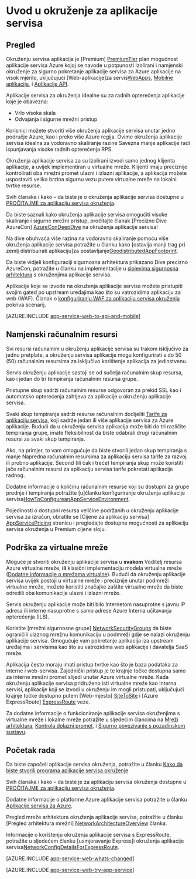 <properties 
    pageTitle="Uvod u okruženje za aplikacije servisa" 
    description="Saznajte više o značajka okruženja aplikacije servisa koja omogućuje sigurne VNet pridružili, namjenski skaliranje jedinice za pokretanje sve aplikacije." 
    services="app-service" 
    documentationCenter="" 
    authors="stefsch" 
    manager="wpickett" 
    editor=""/>

<tags 
    ms.service="app-service" 
    ms.workload="na" 
    ms.tgt_pltfrm="na" 
    ms.devlang="na" 
    ms.topic="article" 
    ms.date="10/04/2016"
    ms.author="stefsch"/>

# <a name="introduction-to-app-service-environment"></a>Uvod u okruženje za aplikacije servisa

## <a name="overview"></a>Pregled ##
Okruženju servisa aplikacija je [Premium] [ PremiumTier] plan mogućnost aplikacije servisa Azure kojoj se navode u potpunosti Izolirani i namjenski okruženje za sigurno pokretanje aplikacije servisa za Azure aplikacije na visok mjerilo, uključujući [Web-aplikacije]za servis[WebApps], [Mobilne aplikacije][MobileApps], i [Aplikacije API][APIApps].  

Aplikacije servisa za okruženja idealne su za radnih opterećenja aplikacije koje je obavezna:

- Vrlo visoka skala
- Odvajanja i sigurne mrežni pristup

Korisnici možete stvoriti više okruženja aplikacije servisa unutar jedno područje Azure, kao i preko više Azure regija.  Ovime okruženja aplikacije servisa idealna za vodoravno skaliranje razine Savezna manje aplikacije radi ispunjavanja visoke radnih opterećenja RPS.

Okruženja aplikacije servisa za su Izolirani izvodi samo jednog klijenta aplikacije, a uvijek implementiran u virtualne mreže.  Klijenti imaju preciznije kontrolirati oba mrežni promet ulazni i izlazni aplikacije, a aplikacija možete uspostaviti velika brzina sigurnu vezu putem virtualne mreže na lokalni tvrtke resurse.

Svih članaka i kako – da biste je o okruženja aplikacije servisa dostupne u [PROČITAJME za aplikaciju servisa okruženja](../app-service/app-service-app-service-environments-readme.md).

Da biste saznali kako okruženja aplikacije servisa omogućiti visoke skaliranje i sigurne mrežni pristup, pročitajte članak [Precizno Dive AzureCon] [ AzureConDeepDive] na okruženja aplikacije servisa!

Na dive obuhvaća više razina na vodoravno skaliranje pomoću više okruženja aplikacije servisa potražite u članku kako [ostavlja manji trag pri zemlj distribuirati aplikaciju]za postavljanje[GeodistributedAppFootprint].

Da biste vidjeli konfiguraciji sigurnosna arhitektura prikazano Dive precizno AzureCon, potražite u članku na implementacije u [slojevima sigurnosna arhitektura](app-service-app-service-environment-layered-security.md) s okruženjima aplikacije servisa.

Aplikacije koje se izvode na okruženja aplikacije servisa možete pristupiti svojim gated po upstream uređajima kao što su vatrozidima aplikaciju za web (WAF).  Članak o [konfiguriranju WAF za aplikaciju servisa okruženja](app-service-app-service-environment-web-application-firewall.md) pokriva scenarij. 

[AZURE.INCLUDE [app-service-web-to-api-and-mobile](../../includes/app-service-web-to-api-and-mobile.md)] 

## <a name="dedicated-compute-resources"></a>Namjenski računalnim resursi ##
Svi resursi računalnim u okruženju aplikacije servisa su trakom isključivo za jednu pretplate, a okruženju servisa aplikacije mogu konfigurirati s do 50 (50) računalnim resursima za isključivo korištenje aplikacija za jedinstvenu.

Servis okruženju aplikacije sastoji se od sučelja računalnim skup resursa, kao i jedan do tri tempiranja računalnim resursa grupe. 

Pristupne skup sadrži računalnim resurse odgovoran za prekid SSL kao i automatsko opterećenja zahtjeva za aplikacije u okruženju aplikacije servisa. 

Svaki skup tempiranja sadrži resurse računalnim dodijeliti [Tarife za aplikaciju servisa][AppServicePlan], koji sadrže jedan ili više aplikacije servisa za Azure aplikacije.  Budući da u okruženju servisa aplikacija može biti do tri različite tempiranja grupe, imate fleksibilnost da biste odabrali drugi računalnim resursi za svaki skup tempiranja.  

Ako, na primjer, to vam omogućuje da biste stvorili jedan skup tempiranja s manje Napredna računalnim resursima za aplikaciju servisa tarife za razvoj ili probno aplikacije.  Second (ili čak i treće) tempiranja skup može koristiti jače računalnim resursi za aplikaciju servisa tarife pokretati aplikacije radnog.

Dodatne informacije o količinu računalnim resurse koji su dostupni za grupe prednje i tempiranja potražite [u]članku konfiguriranje okruženja aplikacije servisa[HowToConfigureanAppServiceEnvironment].  

Pojedinosti o dostupni resursa veličine podržanih u okruženju aplikacije servisa za izračun, obratite se [Cijene za aplikaciju servisa] [ AppServicePricing] stranicu i pregledajte dostupne mogućnosti za aplikaciju servisa okruženja u Premium cijene sloju.

## <a name="virtual-network-support"></a>Podrška za virtualne mreže ##
Moguće je stvoriti okruženju aplikacije servisa u **svakom** Voditelj resursa Azure virtualne mreže, **ili** klasični implementaciju modela virtualne mreže ([Dodatne informacije o mrežama virtualne][MoreInfoOnVirtualNetworks]).  Budući da okruženju aplikacije servisa uvijek postoji u virtualne mreže i preciznije unutar podmreži virtualne mreže, možete koristiti značajke zaštite virtualne mreže da biste odredili oba komunikacije ulazni i izlazni mreže.  

Servis okruženju aplikacije može biti bilo Internetom nasuprotne s javnu IP adresa ili interne nasuprotne s samo adrese Azure Interna učitavanja opterećenja (ILB).

Koristite [mrežni sigurnosne grupe] [ NetworkSecurityGroups] da biste ograničili ulaznog mrežnu komunikaciju u podmreži gdje se nalazi okruženju aplikacije servisa.  Omogućuje vam pokretanje aplikacija iza upstream uređajima i servisima kao što su vatrozidima web aplikacije i davatelja SaaS mreže.

Aplikacija često moraju imati pristup tvrtke kao što je baza podataka za interne i web-servisa.  Zajednički pristup je te krajnje točke dostupna samo za interne mrežni promet slijedi unutar Azure virtualne mreže.  Kada okruženju aplikacije servisa pridruženo isti virtualne mreže kao Interna servisi, aplikacije koji se izvodi u okruženju im mogli pristupati, uključujući krajnje točke dostupno putem [Web-mjesto] [ SiteToSite] i [Azure ExpressRoute] [ ExpressRoute] veze.

Za dodatne informacije o funkcioniranje aplikacije servisa okruženjima s virtualne mreže i lokalne mreže potražite u sljedećim člancima na [Mreži arhitektura][NetworkArchitectureOverview], [Kontrola dolazni promet][ControllingInboundTraffic], i [Sigurno povezivanje s pozadinskom sustavu][SecurelyConnectingToBackends]. 

## <a name="getting-started"></a>Početak rada

Da biste započeli aplikacije servisa okruženja, potražite u članku [Kako da biste stvorili programa aplikacije servisa okruženje][HowToCreateAnAppServiceEnvironment]

Svih članaka i kako – da biste je za aplikaciju servisa okruženja dostupne u [PROČITAJME za aplikaciju servisa okruženja](../app-service/app-service-app-service-environments-readme.md).

Dodatne informacije o platforme Azure aplikacije servisa potražite u članku [Aplikacije servisa za Azure][AzureAppService].

Pregled mreže arhitektura okruženja aplikacije servisa, potražite u članku [Pregled arhitektura mrežni] [ NetworkArchitectureOverview] članka.

Informacije o korištenju okruženja aplikacije servisa s ExpressRoute, potražite u sljedećem članku [usmjeravanje Express]i okruženja aplikacije servisa[NetworkConfigDetailsForExpressRoute].

[AZURE.INCLUDE [app-service-web-whats-changed](../../includes/app-service-web-whats-changed.md)]

[AZURE.INCLUDE [app-service-web-try-app-service](../../includes/app-service-web-try-app-service.md)]

<!-- LINKS -->
[PremiumTier]: http://azure.microsoft.com/pricing/details/app-service/
[MoreInfoOnVirtualNetworks]: https://azure.microsoft.com/documentation/articles/virtual-networks-faq/
[AppServicePlan]: http://azure.microsoft.com/documentation/articles/azure-web-sites-web-hosting-plans-in-depth-overview/
[HowToCreateAnAppServiceEnvironment]: http://azure.microsoft.com/documentation/articles/app-service-web-how-to-create-an-app-service-environment/
[AzureAppService]: http://azure.microsoft.com/documentation/articles/app-service-value-prop-what-is/
[WebApps]: http://azure.microsoft.com/documentation/articles/app-service-web-overview/
[MobileApps]: http://azure.microsoft.com/documentation/articles/app-service-mobile-value-prop-preview/
[APIApps]: http://azure.microsoft.com/documentation/articles/app-service-api-apps-why-best-platform/
[LogicApps]: http://azure.microsoft.com/documentation/articles/app-service-logic-what-are-logic-apps/
[AzureConDeepDive]:  https://azure.microsoft.com/documentation/videos/azurecon-2015-deploying-highly-scalable-and-secure-web-and-mobile-apps/
[GeodistributedAppFootprint]:  https://azure.microsoft.com/documentation/articles/app-service-app-service-environment-geo-distributed-scale/
[NetworkSecurityGroups]: https://azure.microsoft.com/documentation/articles/virtual-networks-nsg/
[SiteToSite]: https://azure.microsoft.com/documentation/articles/vpn-gateway-site-to-site-create/
[ExpressRoute]: http://azure.microsoft.com/services/expressroute/
[HowToConfigureanAppServiceEnvironment]:  http://azure.microsoft.com/documentation/articles/app-service-web-configure-an-app-service-environment/
[ControllingInboundTraffic]:  https://azure.microsoft.com/documentation/articles/app-service-app-service-environment-control-inbound-traffic/
[SecurelyConnectingToBackends]:  https://azure.microsoft.com/documentation/articles/app-service-app-service-environment-securely-connecting-to-backend-resources/
[NetworkArchitectureOverview]:  https://azure.microsoft.com/documentation/articles/app-service-app-service-environment-network-architecture-overview/
[NetworkConfigDetailsForExpressRoute]:  https://azure.microsoft.com/documentation/articles/app-service-app-service-environment-network-configuration-expressroute/
[AppServicePricing]: http://azure.microsoft.com/pricing/details/app-service/ 

<!-- IMAGES -->

 

